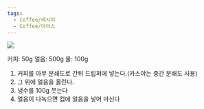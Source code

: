 ```yaml
---
tags:
  - Coffee/레시피
  - Coffee/아이스
---
```

![](https://youtu.be/HDmhY5adR3s?si=Q1CfUqJUI5Ujp1I1)

커피: 50g
얼음: 500g
물: 100g

1. 커피를 아무 분쇄도로 간뒤 드립퍼에 넣는다.(카스야는 중간 분쇄도 사용)
2. 그 위에 얼음을 올린다.
3. 냉수를 100g 붓는다
4. 얼음이 다녹으면 컵에 얼음을 넣어 마신다